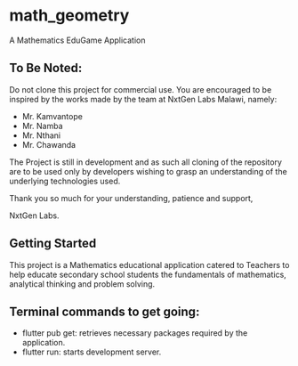 # math_geometry
A Mathematics EduGame Application

## To Be Noted:
Do not clone this project for commercial use. You are encouraged to be inspired by the works made by the team at NxtGen Labs Malawi, namely:
- Mr. Kamvantope
- Mr. Namba
- Mr. Nthani
- Mr. Chawanda

The Project is still in development and as such all cloning of the repository are to be used only by developers wishing to grasp an understanding of the underlying technologies used.

Thank you so much for your understanding, patience and support,

NxtGen Labs.


## Getting Started
This project is a Mathematics educational application catered to Teachers to help educate secondary school students the fundamentals of mathematics, analytical thinking and problem solving.

## Terminal commands to get going:
- flutter pub get: retrieves necessary packages required by the application. 
- flutter run: starts development server.
 

